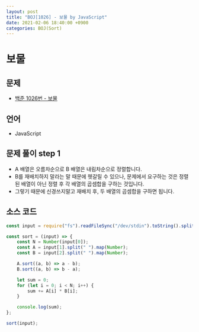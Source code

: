 ```yaml
---
layout: post
title: "BOJ[1026] - 보물 by JavaScript"
date: 2021-02-06 18:40:00 +0900
categories: BOJ(Sort)
---
```


# 보물

## 문제

- [백준 1026번 - 보물](https://www.acmicpc.net/problem/1026)

## 언어

- JavaScript

## 문제 풀이 step 1

- A 배열은 오름차순으로 B 배열은 내림차순으로 정렬합니다.
- B를 재배치하지 말라는 말 때문에 헷갈릴 수 있으나, 문제에서 요구하는 것은 정렬된 배열이 아닌 정렬 후 각 배열의 곱셈합을 구하는 것입니다.
- 그렇기 때문에 신경쓰지말고 재배치 후, 두 배열의 곱셈합을 구하면 됩니다.

## 소스 코드

```jsx
const input = require("fs").readFileSync("/dev/stdin").toString().split("\n");

const sort = (input) => {
	const N = Number(input[0]);
	const A = input[1].split(" ").map(Number);
	const B = input[2].split(" ").map(Number);

	A.sort((a, b) => a - b);
	B.sort((a, b) => b - a);

	let sum = 0;
	for (let i = 0; i < N; i++) {
		sum += A[i] * B[i];
	}

	console.log(sum);
};

sort(input);
```
